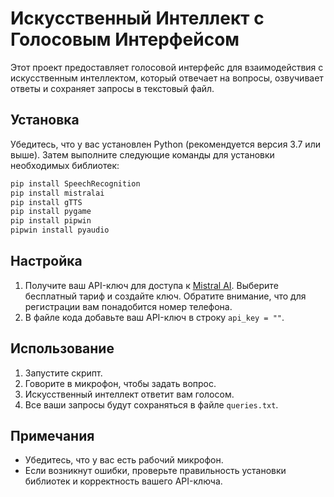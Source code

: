 # Искусственный Интеллект с Голосовым Интерфейсом

Этот проект предоставляет голосовой интерфейс для взаимодействия с искусственным интеллектом, который отвечает на вопросы, озвучивает ответы и сохраняет запросы в текстовый файл.

## Установка

Убедитесь, что у вас установлен Python (рекомендуется версия 3.7 или выше). Затем выполните следующие команды для установки необходимых библиотек:

```bash
pip install SpeechRecognition
pip install mistralai
pip install gTTS
pip install pygame
pip install pipwin
pipwin install pyaudio
```

## Настройка

1. Получите ваш API-ключ для доступа к [Mistral AI](https://console.mistral.ai/api-keys/). Выберите бесплатный тариф и создайте ключ. Обратите внимание, что для регистрации вам понадобится номер телефона.
2. В файле кода добавьте ваш API-ключ в строку `api_key = ""`.

## Использование

1. Запустите скрипт.
2. Говорите в микрофон, чтобы задать вопрос.
3. Искусственный интеллект ответит вам голосом.
4. Все ваши запросы будут сохраняться в файле `queries.txt`.

## Примечания

- Убедитесь, что у вас есть рабочий микрофон.
- Если возникнут ошибки, проверьте правильность установки библиотек и корректность вашего API-ключа.
